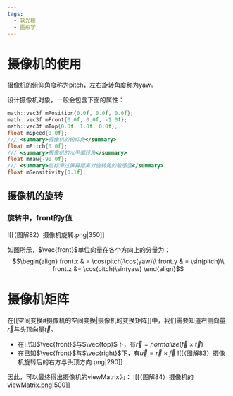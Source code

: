 ```yaml
---
tags:
  - 软光栅
  - 图形学
---
```

# 摄像机的使用

摄像机的俯仰角度称为pitch，左右旋转角度称为yaw。

设计摄像机对象，一般会包含下面的属性：
```Cpp
math::vec3f mPosition{0.0f, 0.0f, 0.0f};
math::vec3f mFront{0.0f, 0.0f, -1.0f};
math::vec3f mTop{0.0f, 1.0f, 0.0f};
float mSpeed{0.0f};
/// <summary>摄像机的俯仰角</summary>
float mPitch{0.0f};
/// <summary>摄像机的水平偏转角</summary>
float mYaw{-90.0f};
/// <summary>鼠标滑过屏幕距离对旋转角的敏感度</summary>
float mSensitivity{0.1f};
```

## 摄像机的旋转

### 旋转中，front的y值

![[（图解82）摄像机旋转.png|350]]

如图所示，$\vec{front}$单位向量在各个方向上的分量为：
$$\begin{align}
front.x & = \cos(pitch)\cos(yaw)\\
front.y & = \sin(pitch)\\
front.z &= \cos(pitch)\sin(yaw)
\end{align}$$

# 摄像机矩阵

在[[空间变换#摄像机的空间变换|摄像机的变换矩阵]]中，我们需要知道右侧向量$\vec{r}$与头顶向量$\vec{t}$。
- 在已知$\vec{front}$与$\vec{top}$下，有$\vec{r} = normalize(\vec{f} \times \vec{t})$
- 在已知$\vec{front}$与$\vec{right}$下，有$\vec{u} = \vec{r} \times \vec{f}$
![[（图解83）摄像机旋转后的右方与头顶方向.png|290]]

因此，可以最终得出摄像机的viewMatrix为：
![[（图解84）摄像机的viewMatrix.png|500]]